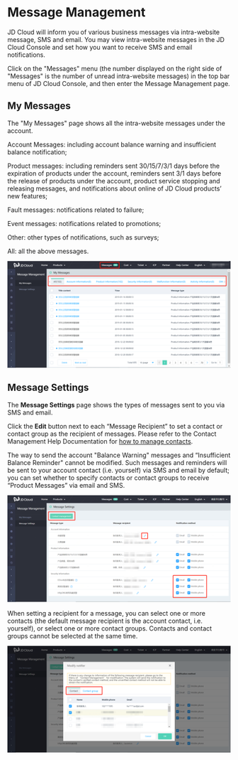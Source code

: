 # Message Management



JD Cloud will inform you of various business messages via intra-website message, SMS and email. You may view intra-website messages in the JD Cloud Console and set how you want to receive SMS and email notifications.

Click on the "Messages" menu (the number displayed on the right side of "Messages" is the number of unread intra-website messages) in the top bar menu of JD Cloud Console, and then enter the Message Management page.


## My Messages
The "My Messages" page shows all the intra-website messages under the account.

Account Messages: including account balance warning and insufficient balance notification;

Product messages: including reminders sent 30/15/7/3/1 days before the expiration of products under the account, reminders sent 3/1 days before the release of products under the account, product service stopping and releasing messages, and notifications about online of JD Cloud products’ new features;

Fault messages: notifications related to failure;

Event messages: notifications related to promotions;

Other: other types of notifications, such as surveys;

All: all the above messages.

![image](../../../image/Message-Center/消息管理-1.png)

## Message Settings
The **Message Settings** page shows the types of messages sent to you via SMS and email.

Click the **Edit** button next to each “Message Recipient” to set a contact or contact group as the recipient of messages. Please refer to the Contact Management Help Documentation for [how to manage contacts](../../../documentation/User-Service/Message-Center/Contact-Management.md).

The way to send the account "Balance Warning" messages and “Insufficient Balance Reminder" cannot be modified. Such messages and reminders will be sent to your account contact (i.e. yourself) via SMS and email by default; you can set whether to specify contacts or contact groups to receive “Product Messages” via email and SMS.

![image](../../../image/Message-Center/消息管理-2.png)

When setting a recipient for a message, you can select one or more contacts (the default message recipient is the account contact, i.e. yourself), or select one or more contact groups. Contacts and contact groups cannot be selected at the same time.

![image](../../../image/Message-Center/消息管理-3.png)
